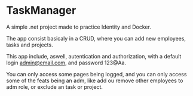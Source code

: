 # TaskManager
A simple .net project made to practice Identity and Docker.

The app consist basicaly in a CRUD, where you can add new employees, tasks and projects. 

This app include, aswell, autentication and authorization, with a default login admin@email.com, and password 123@Aa. 

You can only access some pages being logged, and you can only access some of the feats being an adm, like add ou remove other employees to adm role, or exclude an task or project. 
